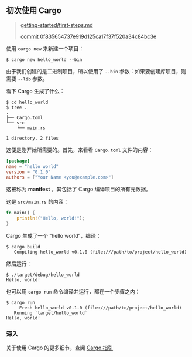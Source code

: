 ## 初次使用 Cargo

> [getting-started/first-steps.md][first-steps]
>
> [commit 0f835654737e919d125ca17f37f520a34c84bc3e][commit]

[first-steps]: https://github.com/rust-lang/cargo/blob/master/src/doc/src/getting-started/first-steps.md
[commit]: https://github.com/rust-lang/cargo/commit/0f835654737e919d125ca17f37f520a34c84bc3e

使用 `cargo new` 来新建一个项目：

```console
$ cargo new hello_world --bin
```

由于我们创建的是二进制项目，所以使用了 `--bin` 参数：如果要创建库项目，则需要 `--lib` 参数。

看下 Cargo 生成了什么：

```console
$ cd hello_world
$ tree .
.
├── Cargo.toml
└── src
    └── main.rs

1 directory, 2 files
```

这便是刚开始所需要的。首先，来看看 `Cargo.toml` 文件的内容：

```toml
[package]
name = "hello_world"
version = "0.1.0"
authors = ["Your Name <you@example.com>"]
```

这被称为 **manifest** ，其包括了 Cargo 编译项目的所有元数据。

这是 `src/main.rs` 的内容：

```rust
fn main() {
    println!("Hello, world!");
}
```

Cargo 生成了一个 “hello world”，编译：

```console
$ cargo build
   Compiling hello_world v0.1.0 (file:///path/to/project/hello_world)
```

然后运行：

```console
$ ./target/debug/hello_world
Hello, world!
```

也可以用 `cargo run` 命令编译并运行，都在一个步骤之内：

```console
$ cargo run
     Fresh hello_world v0.1.0 (file:///path/to/project/hello_world)
   Running `target/hello_world`
Hello, world!
```

### 深入

关于使用 Cargo 的更多细节，查阅 [Cargo 指引](guide/index.html)
